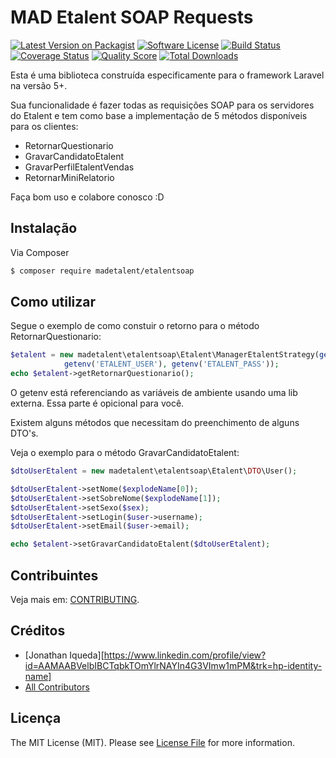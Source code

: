 # MAD Etalent SOAP Requests

[![Latest Version on Packagist][ico-version]][link-packagist]
[![Software License][ico-license]](LICENSE.md)
[![Build Status][ico-travis]][link-travis]
[![Coverage Status][ico-scrutinizer]][link-scrutinizer]
[![Quality Score][ico-code-quality]][link-code-quality]
[![Total Downloads][ico-downloads]][link-downloads]

Esta é uma biblioteca construída especificamente para o framework Laravel na versão 5+.

Sua funcionalidade é fazer todas as requisições SOAP para os servidores do Etalent e tem como base a implementação de 5 métodos disponíveis para os clientes:

- RetornarQuestionario
- GravarCandidatoEtalent
- GravarPerfilEtalentVendas
- RetornarMiniRelatorio

Faça bom uso e colabore conosco :D

## Instalação

Via Composer

``` bash
$ composer require madetalent/etalentsoap
```

## Como utilizar

Segue o exemplo de como constuir o retorno para o método RetornarQuestionario:

``` php
$etalent = new madetalent\etalentsoap\Etalent\ManagerEtalentStrategy(getenv('ETALENT_URL'),
            getenv('ETALENT_USER'), getenv('ETALENT_PASS'));
echo $etalent->getRetornarQuestionario();
```

O getenv está referenciando as variáveis de ambiente usando uma lib externa. Essa parte é opicional para você.

Existem alguns métodos que necessitam do preenchimento de alguns DTO's.

Veja o exemplo para o método GravarCandidatoEtalent:

``` php
$dtoUserEtalent = new madetalent\etalentsoap\Etalent\DTO\User();

$dtoUserEtalent->setNome($explodeName[0]);
$dtoUserEtalent->setSobreNome($explodeName[1]);
$dtoUserEtalent->setSexo($sex);
$dtoUserEtalent->setLogin($user->username);
$dtoUserEtalent->setEmail($user->email);

echo $etalent->setGravarCandidatoEtalent($dtoUserEtalent);
```

## Contribuintes

Veja mais em: [CONTRIBUTING](CONTRIBUTING.md).

## Créditos

- [Jonathan Iqueda][https://www.linkedin.com/profile/view?id=AAMAABVelbIBCTqbkTOmYlrNAYIn4G3VImw1mPM&trk=hp-identity-name]
- [All Contributors][link-contributors]

## Licença

The MIT License (MIT). Please see [License File](LICENSE.md) for more information.

[ico-version]: https://img.shields.io/packagist/v/:vendor/:package_name.svg?style=flat-square
[ico-license]: https://img.shields.io/badge/license-MIT-brightgreen.svg?style=flat-square
[ico-travis]: https://img.shields.io/travis/:vendor/:package_name/master.svg?style=flat-square
[ico-scrutinizer]: https://img.shields.io/scrutinizer/coverage/g/:vendor/:package_name.svg?style=flat-square
[ico-code-quality]: https://img.shields.io/scrutinizer/g/:vendor/:package_name.svg?style=flat-square
[ico-downloads]: https://img.shields.io/packagist/dt/:vendor/:package_name.svg?style=flat-square

[link-packagist]: https://packagist.org/packages/:vendor/:package_name
[link-travis]: https://travis-ci.org/:vendor/:package_name
[link-scrutinizer]: https://scrutinizer-ci.com/g/:vendor/:package_name/code-structure
[link-code-quality]: https://scrutinizer-ci.com/g/:vendor/:package_name
[link-downloads]: https://packagist.org/packages/:vendor/:package_name
[link-author]: https://github.com/:author_username
[link-contributors]: ../../contributors
